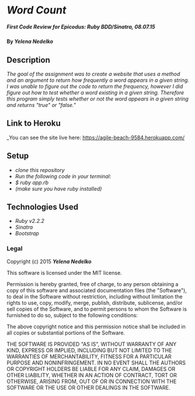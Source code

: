 # _Word Count_

##### _First Code Review for Epicodus: Ruby BDD/Sinatra, 08.07.15_

#### By _**Yelena Nedelko**_

## Description

_The goal of the assignment was to create a website that uses a method and an argument to return how frequently a word appears in a given string. I was unable to figure out the code to return the frequency, however I did figure out how to test whether a word existing in a given string. Therefore this program simply tests whether or not the word appears in a given string and returns "true" or "false."_

## Link to Heroku

_You can see the site live here: https://agile-beach-9584.herokuapp.com/

## Setup

* _clone this repository_
* _Run the following code in your terminal:_
* _$ ruby app.rb_
* _(make sure you have ruby installed)_

## Technologies Used

* _Ruby v2.2.2_
* _Sinatra_
* _Bootstrap_

### Legal

Copyright (c) 2015 **_Yelena Nedelko_**

This software is licensed under the MIT license.

Permission is hereby granted, free of charge, to any person obtaining a copy
of this software and associated documentation files (the "Software"), to deal
in the Software without restriction, including without limitation the rights
to use, copy, modify, merge, publish, distribute, sublicense, and/or sell
copies of the Software, and to permit persons to whom the Software is
furnished to do so, subject to the following conditions:

The above copyright notice and this permission notice shall be included in
all copies or substantial portions of the Software.

THE SOFTWARE IS PROVIDED "AS IS", WITHOUT WARRANTY OF ANY KIND, EXPRESS OR
IMPLIED, INCLUDING BUT NOT LIMITED TO THE WARRANTIES OF MERCHANTABILITY,
FITNESS FOR A PARTICULAR PURPOSE AND NONINFRINGEMENT. IN NO EVENT SHALL THE
AUTHORS OR COPYRIGHT HOLDERS BE LIABLE FOR ANY CLAIM, DAMAGES OR OTHER
LIABILITY, WHETHER IN AN ACTION OF CONTRACT, TORT OR OTHERWISE, ARISING FROM,
OUT OF OR IN CONNECTION WITH THE SOFTWARE OR THE USE OR OTHER DEALINGS IN
THE SOFTWARE.
